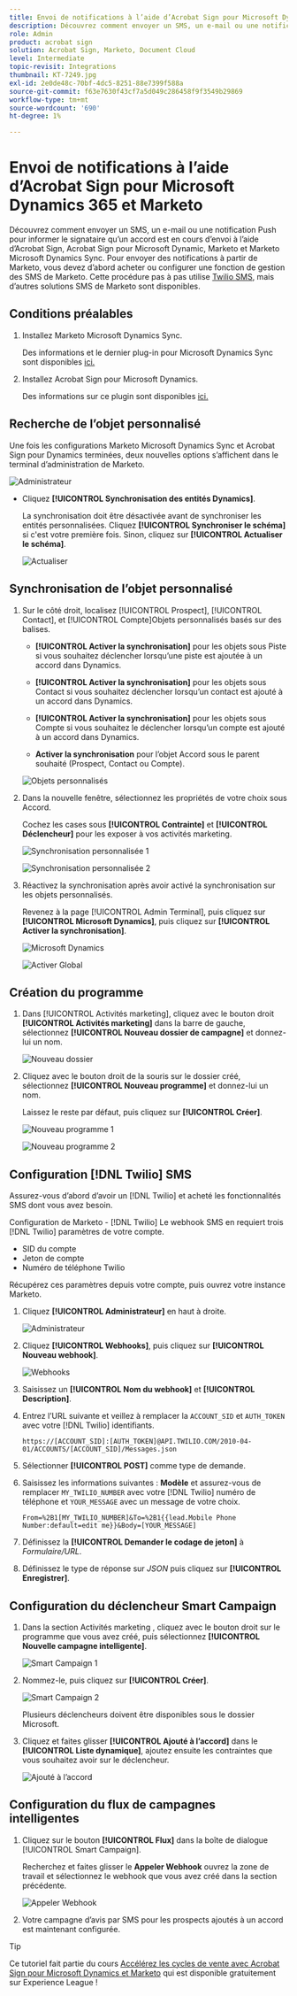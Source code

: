 ```yaml
---
title: Envoi de notifications à l’aide d’Acrobat Sign pour Microsoft Dynamics 365 et Marketo
description: Découvrez comment envoyer un SMS, un e-mail ou une notification Push pour informer le signataire qu’un accord est en cours d’envoi
role: Admin
product: acrobat sign
solution: Acrobat Sign, Marketo, Document Cloud
level: Intermediate
topic-revisit: Integrations
thumbnail: KT-7249.jpg
exl-id: 2e0de48c-70bf-4dc5-8251-88e7399f588a
source-git-commit: f63e7630f43cf7a5d049c286458f9f3549b29869
workflow-type: tm+mt
source-wordcount: '690'
ht-degree: 1%

---
```


# Envoi de notifications à l’aide d’Acrobat Sign pour Microsoft Dynamics 365 et Marketo

Découvrez comment envoyer un SMS, un e-mail ou une notification Push pour informer le signataire qu’un accord est en cours d’envoi à l’aide d’Acrobat Sign, Acrobat Sign pour Microsoft Dynamic, Marketo et Marketo Microsoft Dynamics Sync. Pour envoyer des notifications à partir de Marketo, vous devez d’abord acheter ou configurer une fonction de gestion des SMS de Marketo. Cette procédure pas à pas utilise [Twilio SMS](https://launchpoint.marketo.com/twilio/twilio-sms-for-marketo/), mais d’autres solutions SMS de Marketo sont disponibles.

## Conditions préalables

1. Installez Marketo Microsoft Dynamics Sync.

   Des informations et le dernier plug-in pour Microsoft Dynamics Sync sont disponibles [ici.](https://experienceleague.adobe.com/docs/marketo/using/product-docs/crm-sync/microsoft-dynamics/marketo-plugin-releases-for-microsoft-dynamics.html)

1. Installez Acrobat Sign pour Microsoft Dynamics.

   Des informations sur ce plugin sont disponibles [ici.](https://helpx.adobe.com/ca/sign/using/microsoft-dynamics-integration-installation-guide.html)

## Recherche de l’objet personnalisé

Une fois les configurations Marketo Microsoft Dynamics Sync et Acrobat Sign pour Dynamics terminées, deux nouvelles options s’affichent dans le terminal d’administration de Marketo.

![Administrateur](assets/adminTerminal.png)

* Cliquez **[!UICONTROL Synchronisation des entités Dynamics]**.

   La synchronisation doit être désactivée avant de synchroniser les entités personnalisées. Cliquez **[!UICONTROL Synchroniser le schéma]** si c&#39;est votre première fois. Sinon, cliquez sur **[!UICONTROL Actualiser le schéma]**.

   ![Actualiser](assets/refreshSchema.png)

## Synchronisation de l’objet personnalisé

1. Sur le côté droit, localisez [!UICONTROL Prospect], [!UICONTROL Contact], et [!UICONTROL Compte]Objets personnalisés basés sur des balises.

   * **[!UICONTROL Activer la synchronisation]** pour les objets sous Piste si vous souhaitez déclencher lorsqu’une piste est ajoutée à un accord dans Dynamics.

   * **[!UICONTROL Activer la synchronisation]** pour les objets sous Contact si vous souhaitez déclencher lorsqu’un contact est ajouté à un accord dans Dynamics.

   * **[!UICONTROL Activer la synchronisation]** pour les objets sous Compte si vous souhaitez le déclencher lorsqu’un compte est ajouté à un accord dans Dynamics.

   * **Activer la synchronisation** pour l’objet Accord sous le parent souhaité (Prospect, Contact ou Compte).

   ![Objets personnalisés](assets/enableSyncDynamics.png)

1. Dans la nouvelle fenêtre, sélectionnez les propriétés de votre choix sous Accord.

   Cochez les cases sous **[!UICONTROL Contrainte]** et **[!UICONTROL Déclencheur]** pour les exposer à vos activités marketing.

   ![Synchronisation personnalisée 1](assets/entitySync1.png)

   ![Synchronisation personnalisée 2](assets/entitySync2.png)

1. Réactivez la synchronisation après avoir activé la synchronisation sur les objets personnalisés.

   Revenez à la page [!UICONTROL Admin Terminal], puis cliquez sur **[!UICONTROL Microsoft Dynamics]**, puis cliquez sur **[!UICONTROL Activer la synchronisation]**.

   ![Microsoft Dynamics ](assets/microsoftDynamics.png)

   ![Activer Global](assets/enableGlobalDynamics.png)

## Création du programme

1. Dans [!UICONTROL Activités marketing], cliquez avec le bouton droit **[!UICONTROL Activités marketing]** dans la barre de gauche, sélectionnez **[!UICONTROL Nouveau dossier de campagne]** et donnez-lui un nom.

   ![Nouveau dossier](assets/newFolder.png)

1. Cliquez avec le bouton droit de la souris sur le dossier créé, sélectionnez **[!UICONTROL Nouveau programme]** et donnez-lui un nom.

   Laissez le reste par défaut, puis cliquez sur **[!UICONTROL Créer]**.

   ![Nouveau programme 1](assets/newProgram1.png)

   ![Nouveau programme 2](assets/newProgram2.png)

## Configuration [!DNL Twilio] SMS

Assurez-vous d’abord d’avoir un [!DNL Twilio] et acheté les fonctionnalités SMS dont vous avez besoin.

Configuration de Marketo - [!DNL Twilio] Le webhook SMS en requiert trois [!DNL Twilio] paramètres de votre compte.

* SID du compte
* Jeton de compte
* Numéro de téléphone Twilio

Récupérez ces paramètres depuis votre compte, puis ouvrez votre instance Marketo.

1. Cliquez **[!UICONTROL Administrateur]** en haut à droite.

   ![Administrateur](assets/adminTab.png)

1. Cliquez **[!UICONTROL Webhooks]**, puis cliquez sur **[!UICONTROL Nouveau webhook]**.

   ![Webhooks](assets/webhooks.png)

1. Saisissez un **[!UICONTROL Nom du webhook]** et **[!UICONTROL Description]**.

1. Entrez l’URL suivante et veillez à remplacer la `ACCOUNT_SID` et `AUTH_TOKEN` avec votre [!DNL Twilio] identifiants.

   ```
   https://[ACCOUNT_SID]:[AUTH_TOKEN]@API.TWILIO.COM/2010-04-01/ACCOUNTS/[ACCOUNT_SID]/Messages.json
   ```

1. Sélectionner **[!UICONTROL POST]** comme type de demande.

1. Saisissez les informations suivantes : **Modèle** et assurez-vous de remplacer `MY_TWILIO_NUMBER` avec votre [!DNL Twilio] numéro de téléphone et `YOUR_MESSAGE` avec un message de votre choix.

   ```
   From=%2B1[MY_TWILIO_NUMBER]&To=%2B1{{lead.Mobile Phone Number:default=edit me}}&Body=[YOUR_MESSAGE]
   ```

1. Définissez la **[!UICONTROL Demander le codage de jeton]** à *Formulaire/URL*.

1. Définissez le type de réponse sur *JSON* puis cliquez sur **[!UICONTROL Enregistrer]**.

## Configuration du déclencheur Smart Campaign

1. Dans la section Activités marketing , cliquez avec le bouton droit sur le programme que vous avez créé, puis sélectionnez **[!UICONTROL Nouvelle campagne intelligente]**.

   ![Smart Campaign 1](assets/smartCampaign1.png)

1. Nommez-le, puis cliquez sur **[!UICONTROL Créer]**.

   ![Smart Campaign 2](assets/smartCampaign3.png)

   Plusieurs déclencheurs doivent être disponibles sous le dossier Microsoft.

1. Cliquez et faites glisser **[!UICONTROL Ajouté à l’accord]** dans le **[!UICONTROL Liste dynamique]**, ajoutez ensuite les contraintes que vous souhaitez avoir sur le déclencheur.

   ![Ajouté à l’accord](assets/addedToAgreementDynamics.png)

## Configuration du flux de campagnes intelligentes

1. Cliquez sur le bouton **[!UICONTROL Flux]** dans la boîte de dialogue [!UICONTROL Smart Campaign].

   Recherchez et faites glisser le **Appeler Webhook** ouvrez la zone de travail et sélectionnez le webhook que vous avez créé dans la section précédente.

   ![Appeler Webhook](assets/callWebhook.png)

1. Votre campagne d’avis par SMS pour les prospects ajoutés à un accord est maintenant configurée.
>[!TIP]
>
>Ce tutoriel fait partie du cours [Accélérez les cycles de vente avec Acrobat Sign pour Microsoft Dynamics et Marketo](https://experienceleague.adobe.com/?recommended=Sign-U-1-2021.1) qui est disponible gratuitement sur Experience League !